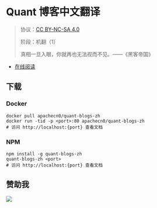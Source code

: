 <!--
    需要填充的占位符：
    
    README.md
    
        Quant 博客中文翻译：文档中文名
        {nameEn}：文档英文名
        {urlEn}：文档原始链接
        qblog：域名前缀
        飞龙：负责人名称
        wizardforcel：负责人 Github 用户名
        562826179：负责人 QQ
        quant-blogs-zh：ApacheCN 的 Github 仓库名称
        quant-blogs-zh：DockerHub 仓库名称
        quant-blogs-zh：PYPI 包名称
        quant-blogs-zh：NPM 包名称
    
    CNAME
    
        qblog：域名前缀

    index.html
    
        Quant 博客中文翻译：文档中文名
        #DAA520：显示颜色
        quant-blogs-zh：ApacheCN 的 Github 仓库名称

    asset/docsify-flygon-footer.js
    
        quant-blogs-zh：ApacheCN 的 Github 仓库名称
-->

# Quant 博客中文翻译

> 协议：[CC BY-NC-SA 4.0](http://creativecommons.org/licenses/by-nc-sa/4.0/)
> 
> 阶段：机翻（1）
> 
> 真相一旦入眼，你就再也无法视而不见。——《黑客帝国》

* [在线阅读](https://qblog.flygon.net)

## 下载

### Docker

```
docker pull apachecn0/quant-blogs-zh
docker run -tid -p <port>:80 apachecn0/quant-blogs-zh
# 访问 http://localhost:{port} 查看文档
```

### NPM

```
npm install -g quant-blogs-zh
quant-blogs-zh <port>
# 访问 http://localhost:{port} 查看文档
```

## 赞助我

![](https://img-blog.csdnimg.cn/20200112005920729.png)
